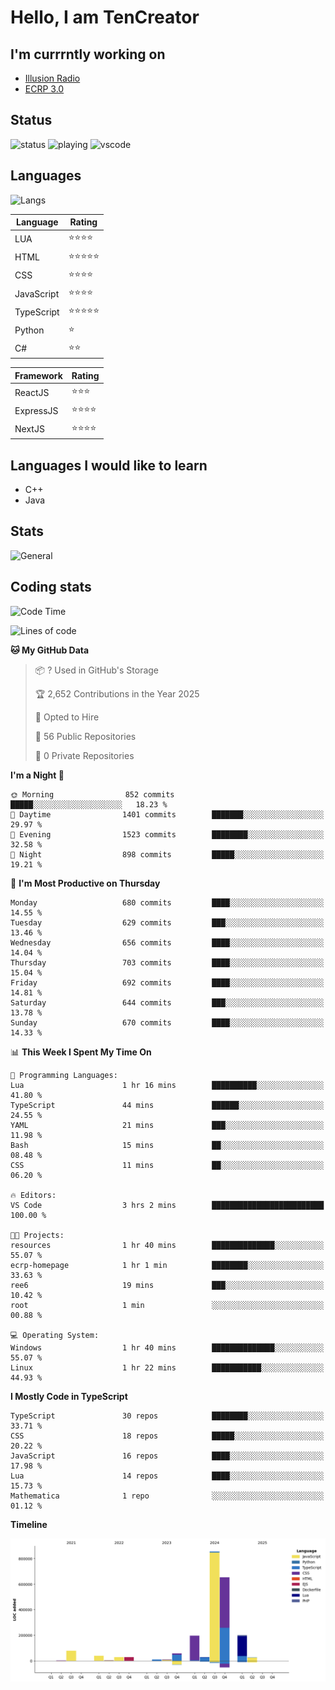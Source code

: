 # Hello, I am TenCreator

## I'm currrntly working on
- [Illusion Radio](https://illusionradio.co.uk/)
- [ECRP 3.0](http://github.com/Emerald-Coast-Roleplay/)

## Status
![status](https://api.statusbadges.me/badge/status/518334475038359555?simple=true&style=for-the-badge)
![playing](https://api.statusbadges.me/badge/playing/518334475038359555?style=for-the-badge)
![vscode](https://api.statusbadges.me/badge/vscode/518334475038359555?style=for-the-badge)

## Languages
![Langs](https://github-readme-stats.vercel.app/api/top-langs/?username=tencreator&layout=compact&theme=radical)


|Language|Rating|
|--------|------|
|LUA|⭐️⭐️⭐️⭐️|
|HTML|⭐️⭐️⭐️⭐️⭐️|
|CSS|⭐️⭐️⭐️⭐️|
|JavaScript|⭐️⭐️⭐️⭐️|
|TypeScript|⭐️⭐️⭐️⭐️⭐️|
|Python|⭐️|
|C#|⭐️⭐️ |

|Framework|Rating|
|--------|------|
|ReactJS|⭐️⭐️⭐|
|ExpressJS|⭐️⭐️⭐️⭐️|
|NextJS|⭐️⭐️⭐⭐️|

## Languages I would like to learn
- C++
- Java

## Stats
![General](https://github-readme-stats.vercel.app/api?username=tencreator&show_icons=true&theme=radical)

## Coding stats

<!--START_SECTION:waka-->
![Code Time](http://img.shields.io/badge/Code%20Time-548%20hrs%206%20mins-blue)

![Lines of code](https://img.shields.io/badge/From%20Hello%20World%20I%27ve%20Written-2.2%20million%20lines%20of%20code-blue)

**🐱 My GitHub Data** 

> 📦 ? Used in GitHub's Storage 
 > 
> 🏆 2,652 Contributions in the Year 2025
 > 
> 💼 Opted to Hire
 > 
> 📜 56 Public Repositories 
 > 
> 🔑 0 Private Repositories 
 > 
**I'm a Night 🦉** 

```text
🌞 Morning                852 commits         █████░░░░░░░░░░░░░░░░░░░░   18.23 % 
🌆 Daytime                1401 commits        ███████░░░░░░░░░░░░░░░░░░   29.97 % 
🌃 Evening                1523 commits        ████████░░░░░░░░░░░░░░░░░   32.58 % 
🌙 Night                  898 commits         █████░░░░░░░░░░░░░░░░░░░░   19.21 % 
```
📅 **I'm Most Productive on Thursday** 

```text
Monday                   680 commits         ████░░░░░░░░░░░░░░░░░░░░░   14.55 % 
Tuesday                  629 commits         ███░░░░░░░░░░░░░░░░░░░░░░   13.46 % 
Wednesday                656 commits         ████░░░░░░░░░░░░░░░░░░░░░   14.04 % 
Thursday                 703 commits         ████░░░░░░░░░░░░░░░░░░░░░   15.04 % 
Friday                   692 commits         ████░░░░░░░░░░░░░░░░░░░░░   14.81 % 
Saturday                 644 commits         ███░░░░░░░░░░░░░░░░░░░░░░   13.78 % 
Sunday                   670 commits         ████░░░░░░░░░░░░░░░░░░░░░   14.33 % 
```


📊 **This Week I Spent My Time On** 

```text
💬 Programming Languages: 
Lua                      1 hr 16 mins        ██████████░░░░░░░░░░░░░░░   41.80 % 
TypeScript               44 mins             ██████░░░░░░░░░░░░░░░░░░░   24.55 % 
YAML                     21 mins             ███░░░░░░░░░░░░░░░░░░░░░░   11.98 % 
Bash                     15 mins             ██░░░░░░░░░░░░░░░░░░░░░░░   08.48 % 
CSS                      11 mins             ██░░░░░░░░░░░░░░░░░░░░░░░   06.20 % 

🔥 Editors: 
VS Code                  3 hrs 2 mins        █████████████████████████   100.00 % 

🐱‍💻 Projects: 
resources                1 hr 40 mins        ██████████████░░░░░░░░░░░   55.07 % 
ecrp-homepage            1 hr 1 min          ████████░░░░░░░░░░░░░░░░░   33.63 % 
ree6                     19 mins             ███░░░░░░░░░░░░░░░░░░░░░░   10.42 % 
root                     1 min               ░░░░░░░░░░░░░░░░░░░░░░░░░   00.88 % 

💻 Operating System: 
Windows                  1 hr 40 mins        ██████████████░░░░░░░░░░░   55.07 % 
Linux                    1 hr 22 mins        ███████████░░░░░░░░░░░░░░   44.93 % 
```

**I Mostly Code in TypeScript** 

```text
TypeScript               30 repos            ████████░░░░░░░░░░░░░░░░░   33.71 % 
CSS                      18 repos            █████░░░░░░░░░░░░░░░░░░░░   20.22 % 
JavaScript               16 repos            ████░░░░░░░░░░░░░░░░░░░░░   17.98 % 
Lua                      14 repos            ████░░░░░░░░░░░░░░░░░░░░░   15.73 % 
Mathematica              1 repo              ░░░░░░░░░░░░░░░░░░░░░░░░░   01.12 % 
```



**Timeline**

![Lines of Code chart](https://raw.githubusercontent.com/tencreator/tencreator/main/assets/bar_graph.png)


<!--END_SECTION:waka-->
